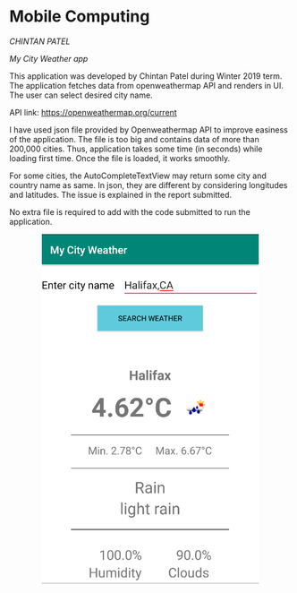 # Mobile Computing
*CHINTAN PATEL*

*My City Weather app*

This application was developed by Chintan Patel during Winter 2019 term. The application fetches data from openweathermap API and renders in UI. The user can select desired city name.

API link: https://openweathermap.org/current

I have used json file provided by Openweathermap API to improve easiness of the application. The file is too big and contains data of more than 200,000 cities. Thus, application takes some time (in seconds) while loading first time. Once the file is loaded, it works smoothly.

For some cities, the AutoCompleteTextView may return some city and country name as same. In json, they are different by considering longitudes and latitudes. The issue is explained in the report submitted.

No extra file is required to add with the code submitted to run the application. 

<p align="center"> 
<img alt="App UI" src="https://github.com/chintan97/Mobile_computing_Assignment2/blob/master/App%20SS.png">
</p>
